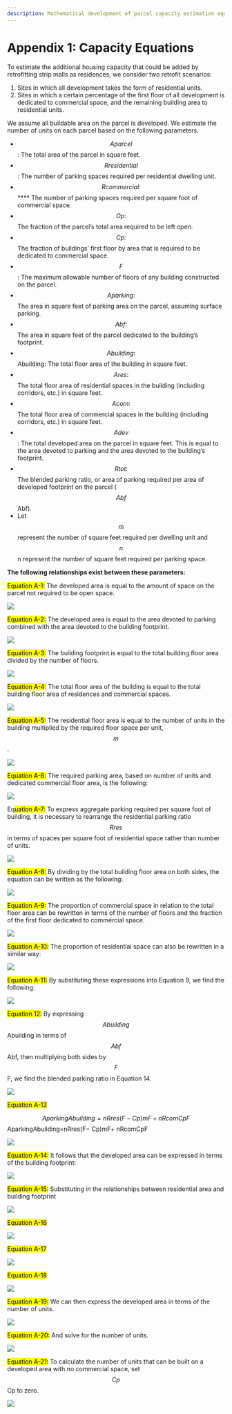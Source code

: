 ```yaml
---
description: Mathematical development of parcel capacity estimation equations
---
```


# Appendix 1: Capacity Equations

To estimate the additional housing capacity that could be added by retrofitting strip malls as residences, we consider two retrofit scenarios:

1. Sites in which all development takes the form of residential units.
2. Sites in which a certain percentage of the first floor of all development is dedicated to commercial space, and the remaining building area to residential units.

We assume all buildable area on the parcel is developed. We estimate the number of units on each parcel based on the following parameters.

* $$Aparcel$$: The total area of the parcel in square feet.
* $$Rresidential$$: The number of parking spaces required per residential dwelling unit.
* $$Rcommercial:$$ **** The number of parking spaces required per square foot of commercial space.
* $$Op:$$The fraction of the parcel’s total area required to be left open.&#x20;
* $$Cp:$$The fraction of buildings’ first floor by area that is required to be dedicated to commercial space.&#x20;
* $$F$$: The maximum allowable number of floors of any building constructed on the parcel.&#x20;
* $$Aparking:$$The area in square feet of parking area on the parcel, assuming surface parking.&#x20;
* $$Abf:$$ The area in square feet of the parcel dedicated to the building’s footprint.
* &#x20;$$Abuilding:$$ Abuilding: The total floor area of the building in square feet.&#x20;
* $$Ares:$$ The total floor area of residential spaces in the building (including corridors, etc.) in square feet.
* $$Acom:$$ The total floor area of commercial spaces in the building (including corridors, etc.) in square feet.&#x20;
* $$Adev$$: The total developed area on the parcel in square feet. This is equal to the area devoted to parking and the area devoted to the building’s footprint.&#x20;
* $$Rtot:$$ The blended parking ratio, or area of parking required per area of developed footprint on the parcel ($$Abf$$Abf).&#x20;
* Let $$m$$ represent the number of square feet required per dwelling unit and $$n$$n represent the number of square feet required per parking space.&#x20;

**The following relationships exist between these parameters:**&#x20;

&#x20;<mark style="background-color:yellow;">Equation A-1:</mark> The developed area is equal to the amount of space on the parcel not required to be open space.&#x20;

![](<../.gitbook/assets/image (8).png>)

<mark style="background-color:yellow;"></mark>

<mark style="background-color:yellow;">Equation A-2:</mark> The developed area is equal to the area devoted to parking combined with the area devoted to the building footprint. &#x20;

![](<../.gitbook/assets/image (16).png>)

<mark style="background-color:yellow;"></mark>

<mark style="background-color:yellow;">Equation A-3:</mark> The building footprint is equal to the total building floor area divided by the number of floors.  &#x20;

![](<../.gitbook/assets/image (1).png>)

<mark style="background-color:yellow;"></mark>

<mark style="background-color:yellow;">Equation A-4:</mark> The total floor area of the building is equal to the total building floor area of residences and commercial spaces. &#x20;

![](<../.gitbook/assets/image (2).png>)



<mark style="background-color:yellow;">Equation A-5:</mark> The residential floor area is equal to the number of units in the building multiplied by the required floor space per unit,$$m$$.&#x20;

![](<../.gitbook/assets/image (4).png>)



<mark style="background-color:yellow;">Equation A-6:</mark> The required parking area, based on number of units and dedicated commercial floor area, is the following: &#x20;

![](<../.gitbook/assets/image (19).png>)



Eq<mark style="background-color:yellow;">uation A-7:</mark> To express aggregate parking required per square foot of building, it is necessary to rearrange the residential parking ratio $$Rres$$ in terms of spaces per square foot of residential space rather than number of units. &#x20;

![](<../.gitbook/assets/image (3).png>)



<mark style="background-color:yellow;">Equation A-8:</mark> By dividing by the total building floor area on both sides, the equation can be written as the following: &#x20;

![](<../.gitbook/assets/image (11).png>)



<mark style="background-color:yellow;">Equation A-9:</mark> The proportion of commercial space in relation to the total floor area can be rewritten in terms of the number of floors and the fraction of the first floor dedicated to commercial space. &#x20;

![](../.gitbook/assets/image.png)



<mark style="background-color:yellow;">Equation A-10:</mark> The proportion of residential space can also be rewritten in a similar way: &#x20;

![](<../.gitbook/assets/image (9).png>)

&#x20;

<mark style="background-color:yellow;">Equation A-11:</mark> By substituting these expressions into Equation 9, we find the following: &#x20;

![](<../.gitbook/assets/image (10).png>)



<mark style="background-color:yellow;">Equation 12:</mark> By expressing  $$Abuilding$$Abuilding in terms of $$Abf$$Abf, then multiplying both sides by $$F$$F, we find the blended parking ratio in Equation 14.&#x20;

![](<../.gitbook/assets/image (23).png>)



<mark style="background-color:yellow;">Equation A-13</mark>

$$AparkingAbuilding=nRres(F− Cp)mF+ nRcomCpF$$AparkingAbuilding=nRres(F− Cp)mF+ nRcomCpF&#x20;

![](<../.gitbook/assets/image (7).png>)



<mark style="background-color:yellow;">Equation A-14:</mark> It follows that the developed area can be expressed in terms of the building footprint:  &#x20;

![](<../.gitbook/assets/image (20).png>)



<mark style="background-color:yellow;">Equation A-15:</mark> Substituting in the relationships between residential area and building footprint &#x20;

![](<../.gitbook/assets/image (14).png>)



<mark style="background-color:yellow;">Equation A-16</mark>&#x20;

![](<../.gitbook/assets/image (15).png>)



<mark style="background-color:yellow;">Equation A-17</mark>&#x20;

![](<../.gitbook/assets/image (6).png>)



<mark style="background-color:yellow;">Equation A-18</mark>&#x20;

![](<../.gitbook/assets/image (22).png>)



&#x20;<mark style="background-color:yellow;">Equation A-19:</mark> We can then express the developed area in terms of the number of units.&#x20;

![](<../.gitbook/assets/image (18).png>)



<mark style="background-color:yellow;">Equation A-20:</mark> And solve for the number of units. &#x20;

![](<../.gitbook/assets/image (13).png>)



<mark style="background-color:yellow;">Equation A-21:</mark> To calculate the number of units that can be built on a developed area with no commercial space, set $$Cp$$Cp to zero.&#x20;

![](<../.gitbook/assets/image (12).png>)

